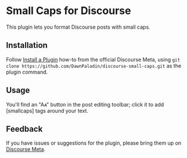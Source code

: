 # Small Caps for Discourse

This plugin lets you format Discourse posts with small caps.

## Installation

Follow [Install a Plugin](https://meta.discourse.org/t/install-a-plugin/19157)
how-to from the official Discourse Meta, using `git clone https://github.com/DawnPaladin/discourse-small-caps.git` as the plugin command.

## Usage

You'll find an "Aᴀ" button in the post editing toolbar; click it to add [smallcaps] tags around your text.

## Feedback

If you have issues or suggestions for the plugin, please bring them up on
[Discourse Meta](https://meta.discourse.org).
